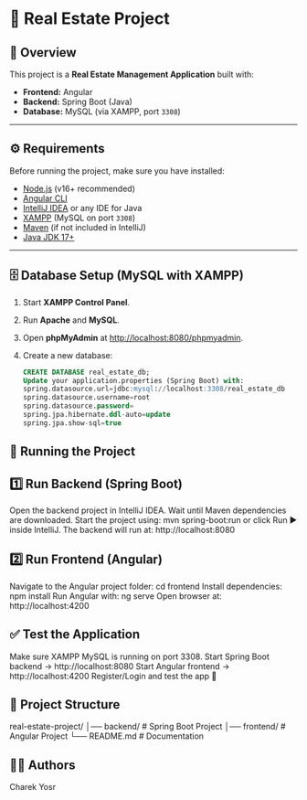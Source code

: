 # 🏡 Real Estate Project

## 📌 Overview
This project is a **Real Estate Management Application** built with:
- **Frontend:** Angular  
- **Backend:** Spring Boot (Java)  
- **Database:** MySQL (via XAMPP, port `3308`)  

---

## ⚙️ Requirements

Before running the project, make sure you have installed:

- [Node.js](https://nodejs.org/) (v16+ recommended)  
- [Angular CLI](https://angular.io/cli)  
- [IntelliJ IDEA](https://www.jetbrains.com/idea/) or any IDE for Java  
- [XAMPP](https://www.apachefriends.org/) (MySQL on port `3308`)  
- [Maven](https://maven.apache.org/) (if not included in IntelliJ)  
- [Java JDK 17+](https://www.oracle.com/java/technologies/javase-jdk17-downloads.html)  

---

## 🗄 Database Setup (MySQL with XAMPP)

1. Start **XAMPP Control Panel**.  
2. Run **Apache** and **MySQL**.  
3. Open **phpMyAdmin** at [http://localhost:8080/phpmyadmin](http://localhost:8080/phpmyadmin).  
4. Create a new database:  

   ```sql
   CREATE DATABASE real_estate_db;
   Update your application.properties (Spring Boot) with:
   spring.datasource.url=jdbc:mysql://localhost:3308/real_estate_db
   spring.datasource.username=root
   spring.datasource.password=
   spring.jpa.hibernate.ddl-auto=update
   spring.jpa.show-sql=true


## 🚀 Running the Project
## 1️⃣ Run Backend (Spring Boot)

   Open the backend project in IntelliJ IDEA.
   Wait until Maven dependencies are downloaded.
   Start the project using:
   mvn spring-boot:run
   or click Run ▶ inside IntelliJ.
   The backend will run at: http://localhost:8080


   
## 2️⃣ Run Frontend (Angular)
   Navigate to the Angular project folder:
   cd frontend
   Install dependencies:
   npm install
   Run Angular with:
   ng serve
   Open browser at: http://localhost:4200


   
## ✅ Test the Application
   Make sure XAMPP MySQL is running on port 3308.
   Start Spring Boot backend → http://localhost:8080
   Start Angular frontend → http://localhost:4200
   Register/Login and test the app 🎉



## 📂 Project Structure
   real-estate-project/
   │── backend/        # Spring Boot Project
   │── frontend/       # Angular Project
   └── README.md       # Documentation

## 👨‍💻 Authors
   Charek Yosr
